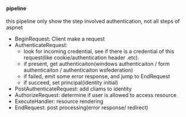 #### pipeline
this pipeline only show the step involved authentication, not all steps of aspnet 
* BeginRequest: Client make a request
* AuthenticateRequest: 
  * look for incoming credential, see if there is a credential of this request(like cookie/authentication header .etc).
  * if present, get authenticaiton(windows authenticaiton / form authenticaiton / authenticaiton wsfederation)
  * if failed, emit some error response, and jump to EndRequest
  * if succeed, set principal(identity initial)
* PostAuthenticateRequest: add cliams to identity
* AuthorizeRequest: determine if user is allowed to access resource
* ExecuteHandler: resource rendering
* EndRequest: post processing(error response/ redirect)
